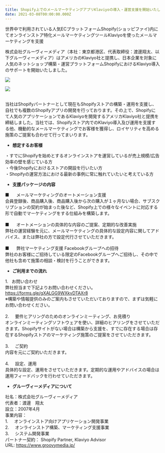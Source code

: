 ```yaml
---
title: Shopify上でのメールマーケティングアプリKlaviyoの導入・運営支援を開始いたします
date: 2021-03-08T00:00:00.000Z
---
```

世界中で利用されている人気ECプラットフォームShopify(ショッピファイ)内にてオンラインストア特化メールマーケティングツールKlaviyoを使ったメールマーケティングを支援

株式会社グルーヴィーメディア（本社：東京都港区、代表取締役：渡邊翔太、以下グルーヴィーメディア）はアメリカのKlaviyo社と提携し、日本企業を対象に人気のネットショップ構築・運営プラットフォームShopifyにおけるKlaviyo導入のサポートを開始いたしました。 

![](https://prtimes.jp/i/75559/2/resize/d75559-2-220370-1.png)

![](https://prtimes.jp/i/75559/2/resize/d75559-2-545290-0.png)

\
当社はShopifyパートナーとして現在もShopifyストアの構築・運用を支援し、自社でも複数のShopifyアプリの開発を行っております。その上で、Shopifyにて人気のアプリケーションであるKlaviyoを開発するアメリカKlaviyo社と提携を締結しました。当社では、Shopifyストア内でのKlaviyo導入及び運用を支援する他、機動的なメールマーケティングでお客様を獲得し、ロイヤリティを高める施策のご提案も合わせて行ってまいります。 

* **想定するお客様**

・すでにShopifyを始めとするオンラインストアを運営しているが売上規模/広告効率の壁を感じている方\
・今後Shopifyにおけるストアの開設を行いたい方\
・Shopifyの運営方法における最新の事例に常に触れていたいと考えている方 

* **支援パッケージの内容**

■      メールマーケティングのオートメーション支援\
会員登録後、商品購入後、商品購入後から次の購入が１ヶ月ない場合、サブスクリプションの契約が始まった後など、Shopify上での様々なイベントに対応する形で自動でマーケティングをする仕組みを構築します。\
\
■      オートメーションの具体的な内容のご提案、定期的な改善実施\
弊社の運営経験を元に、メールマーケティングの具体的な設定内容に関してアドバイス、または弊社の方で設定代行させていただきます。\
\
■      弊社マーケティング支援 Facebookグループへの招待 \
弊社のお客様にご招待している限定のFacebookグループへご招待し、その中で他社も含めて施策の相談・検討を行うことができます。 

* **ご利用までの流れ**

1.   お問い合わせ\
弊社担当まで下記よりお問い合わせください。\
<https://forms.gle/gXALGG9WXkvDTAXr8>\
※構築や情報提供のみのご案内もさせていただいておりますので、まずは気軽にお問い合わせください。\
\
2.     要件ヒアリングのためのオンラインミーティング、お見積り\
オンラインミーティングソフトウェアを使い、詳細のヒアリングをさせていただきます。Shopifyサイトがない場合は構築から支援を、すでに存在する場合は存在するShopifyストアのマーケティング施策のご提案をさせていただきます。\
\
3.     ご契約\
内容を元にご契約いただきます。\
\
4.     設定、運用\
具体的な設定、運用をさせていただきます。定期的な運用やアドバイスの場合は運用フィードバックを行わせていただきます。 

* **グルーヴィーメディアについて**

社名：株式会社グルーヴィーメディア\
代表者：渡邊　翔太\
設立：2007年4月\
事業内容：\
1.     オンラインストア向けアプリケーション開発事業\
2.     オンラインストア構築、マーケティング支援事業\
3.     システム開発事業\
パートナー契約： Shopify Partner, Klaviyo Advisor\
URL: <https://www.groovymedia.jp/>